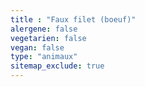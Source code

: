 ```yaml
---
title : "Faux filet (boeuf)"
alergene: false
vegetarien: false
vegan: false
type: "animaux"
sitemap_exclude: true
--- 
```

